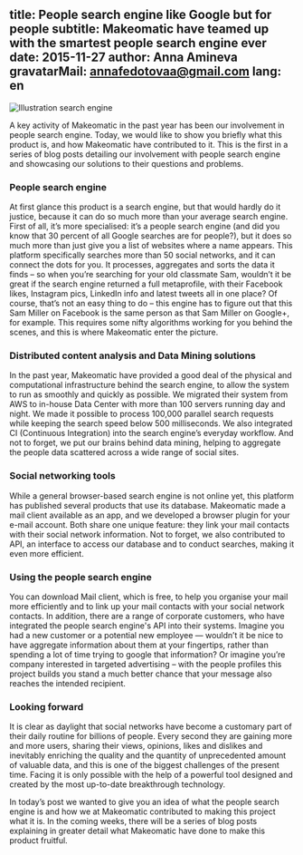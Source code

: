 title: People search engine like Google but for people
subtitle: Makeomatic have teamed up with the smartest people search engine ever
date: 2015-11-27
author: Anna Amineva
gravatarMail: annafedotovaa@gmail.com
lang: en
---

![Illustration search engine](/blog/images/search_engine.png)

A key activity of Makeomatic in the past year has been our involvement in people search engine. Today, we would like to show you briefly what this product is, and how Makeomatic have contributed to it. This is the first in a series of blog posts detailing our involvement with people search engine and showcasing our solutions to their questions and problems.

<!-- more -->

### People search engine

At first glance this product is a search engine, but that would hardly do it justice, because it can do so much more than your average search engine. First of all, it’s more specialised: it’s a people search engine (and did you know that 30 percent of all Google searches are for people?), but it does so much more than just give you a list of websites where a name appears. This platform specifically searches more than 50 social networks, and it can connect the dots for you. It processes, aggregates and sorts the data it finds – so when you’re searching for your old classmate Sam, wouldn’t it be great if the search engine returned a full metaprofile, with their Facebook likes, Instagram pics, LinkedIn info and latest tweets all in one place? Of course, that’s not an easy thing to do – this engine has to figure out that this Sam Miller on Facebook is the same person as that Sam Miller on Google+, for example. This requires some nifty algorithms working for you behind the scenes, and this is  where Makeomatic enter the picture.

### Distributed content analysis and Data Mining solutions

In the past year, Makeomatic have provided a good deal of the physical and computational infrastructure behind the search engine, to allow the system to run as smoothly and quickly as possible. We migrated their system from AWS to in-house Data Center with more than 100 servers running day and night. We made it possible to process 100,000 parallel search requests while keeping the search speed below 500 milliseconds. We also integrated CI (Continuous Integration) into the search engine’s everyday workflow. And not to forget, we put our brains behind data mining, helping to aggregate the people data scattered across a wide range of social sites.

### Social networking tools

While a general browser-based search engine is not online yet, this platform has published several products that use its database. Makeomatic made a mail client available as an app, and we developed a browser plugin for your e-mail account. Both share one unique feature: they link your mail contacts with their social network information. Not to forget, we also contributed to API, an interface to access our database and to conduct searches, making it even more efficient.

### Using the people search engine

You can download Mail client, which is free, to help you organise your mail more efficiently and to link up your mail contacts with your social network contacts. In addition, there are a range of corporate customers, who have integrated the people search engine's API into their systems. Imagine you had a new customer or a potential new employee — wouldn’t it be nice to have aggregate information about them at your fingertips, rather than spending a lot of time trying to google that information? Or imagine you’re company interested in targeted advertising – with the people profiles this project builds you stand a much better chance that your message also reaches the intended recipient.

### Looking forward

It is clear as daylight that social networks have become a customary part of their daily routine for billions of people. Every second they are gaining more and more users, sharing their views, opinions, likes and dislikes and inevitably enriching the quality and the quantity of unprecedented amount of valuable data, and this is one of the biggest challenges of the present time. Facing it is only possible with the help of a powerful tool designed and created by the most up-to-date breakthrough technology. 

In today’s post we wanted to give you an idea of what the people search engine is and how we at Makeomatic contributed to making this project what it is. In the coming weeks, there will be a series of blog posts explaining in greater detail what Makeomatic have done to make this product fruitful.
